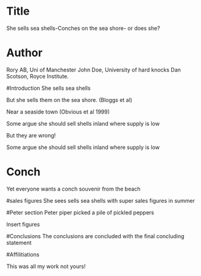 # Title
She sells sea shells-Conches on the sea shore- or does she?


# Author
Rory AB, Uni of Manchester
John Doe, University of hard knocks
Dan Scotson, Royce Institute.

#Introduction
She sells sea shells

But she sells them on the sea shore. (Bloggs et al)

Near a seaside town (Obvious et al 1999)


Some argue she should sell shells inland where supply is low 

But they are wrong!

Some argue she should sell shells inland where supply is low

# Conch
Yet everyone wants a conch souvenir from the beach 

#sales figures
She sees sells sea shells with super sales figures in summer

#Peter section
Peter piper picked a pile of pickled peppers

Insert figures

#Conclusions
The conclusions are concluded with the final concluding statement


#Affilitiations

This was all my work not yours!
